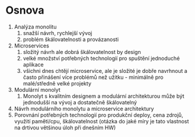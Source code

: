 # Osnova

1. Analýza monolitu
    1. snažší návrh, rychlejší vývoj
    2. problém škálovatelnosti a provázanosti
2. Microservices
    1. složitý návrh ale dobrá škálovatelnost by design
    2. velké množství potřebných technologií pro spuštění jednoduché aplikace
    3. všichni dnes chtějí microservice, ale je složité je dobře navrhnout a často přinášení více problémů než užitku - minimálně pro malé/středně velké projekty
3. Modulární monolyt
    1. Monolyt s kvalitním designem a modulární architekturou může být jednodušší na vývoj a dostatečně škálovatelný
4. Návrh modulárního monolytu a microservice architektury
5. Porovnání potřebných technologií pro produkční deploy, cena zdrojů, využití paměti/cpu, škálovatelnost (otázka do jaké míry je tato vlastnost na drtivou většinou úloh při dnešním HW)
